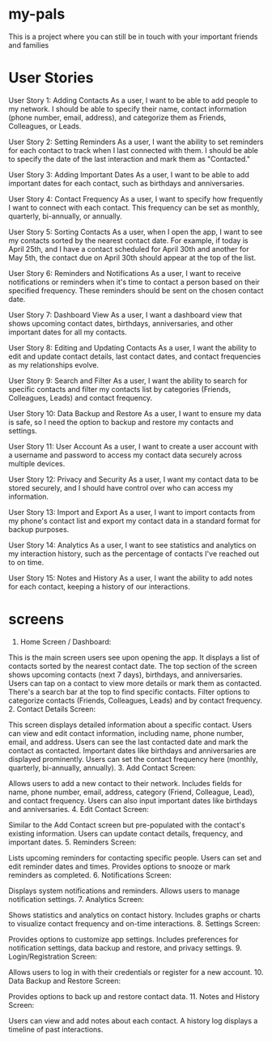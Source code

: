 # my-pals
This is a project where you can still be in touch with your important friends and families

# User Stories

User Story 1: Adding Contacts
As a user, I want to be able to add people to my network. I should be able to specify their name, contact information (phone number, email, address), and categorize them as Friends, Colleagues, or Leads.

User Story 2: Setting Reminders
As a user, I want the ability to set reminders for each contact to track when I last connected with them. I should be able to specify the date of the last interaction and mark them as "Contacted."

User Story 3: Adding Important Dates
As a user, I want to be able to add important dates for each contact, such as birthdays and anniversaries.

User Story 4: Contact Frequency
As a user, I want to specify how frequently I want to connect with each contact. This frequency can be set as monthly, quarterly, bi-annually, or annually.

User Story 5: Sorting Contacts
As a user, when I open the app, I want to see my contacts sorted by the nearest contact date. For example, if today is April 25th, and I have a contact scheduled for April 30th and another for May 5th, the contact due on April 30th should appear at the top of the list.

User Story 6: Reminders and Notifications
As a user, I want to receive notifications or reminders when it's time to contact a person based on their specified frequency. These reminders should be sent on the chosen contact date.

User Story 7: Dashboard View
As a user, I want a dashboard view that shows upcoming contact dates, birthdays, anniversaries, and other important dates for all my contacts.

User Story 8: Editing and Updating Contacts
As a user, I want the ability to edit and update contact details, last contact dates, and contact frequencies as my relationships evolve.

User Story 9: Search and Filter
As a user, I want the ability to search for specific contacts and filter my contacts list by categories (Friends, Colleagues, Leads) and contact frequency.

User Story 10: Data Backup and Restore
As a user, I want to ensure my data is safe, so I need the option to backup and restore my contacts and settings.

User Story 11: User Account
As a user, I want to create a user account with a username and password to access my contact data securely across multiple devices.

User Story 12: Privacy and Security
As a user, I want my contact data to be stored securely, and I should have control over who can access my information.

User Story 13: Import and Export
As a user, I want to import contacts from my phone's contact list and export my contact data in a standard format for backup purposes.

User Story 14: Analytics
As a user, I want to see statistics and analytics on my interaction history, such as the percentage of contacts I've reached out to on time.

User Story 15: Notes and History
As a user, I want the ability to add notes for each contact, keeping a history of our interactions.

# screens
1. Home Screen / Dashboard:

This is the main screen users see upon opening the app.
It displays a list of contacts sorted by the nearest contact date.
The top section of the screen shows upcoming contacts (next 7 days), birthdays, and anniversaries.
Users can tap on a contact to view more details or mark them as contacted.
There's a search bar at the top to find specific contacts.
Filter options to categorize contacts (Friends, Colleagues, Leads) and by contact frequency.
2. Contact Details Screen:

This screen displays detailed information about a specific contact.
Users can view and edit contact information, including name, phone number, email, and address.
Users can see the last contacted date and mark the contact as contacted.
Important dates like birthdays and anniversaries are displayed prominently.
Users can set the contact frequency here (monthly, quarterly, bi-annually, annually).
3. Add Contact Screen:

Allows users to add a new contact to their network.
Includes fields for name, phone number, email, address, category (Friend, Colleague, Lead), and contact frequency.
Users can also input important dates like birthdays and anniversaries.
4. Edit Contact Screen:

Similar to the Add Contact screen but pre-populated with the contact's existing information.
Users can update contact details, frequency, and important dates.
5. Reminders Screen:

Lists upcoming reminders for contacting specific people.
Users can set and edit reminder dates and times.
Provides options to snooze or mark reminders as completed.
6. Notifications Screen:

Displays system notifications and reminders.
Allows users to manage notification settings.
7. Analytics Screen:

Shows statistics and analytics on contact history.
Includes graphs or charts to visualize contact frequency and on-time interactions.
8. Settings Screen:

Provides options to customize app settings.
Includes preferences for notification settings, data backup and restore, and privacy settings.
9. Login/Registration Screen:

Allows users to log in with their credentials or register for a new account.
10. Data Backup and Restore Screen:

Provides options to back up and restore contact data.
11. Notes and History Screen:

Users can view and add notes about each contact.
A history log displays a timeline of past interactions.

